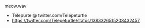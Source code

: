 meow.wav

- Telepurte @ twitter.com/Telepeturtle
- https://twitter.com/Telepeturtle/status/1383326515203432457
